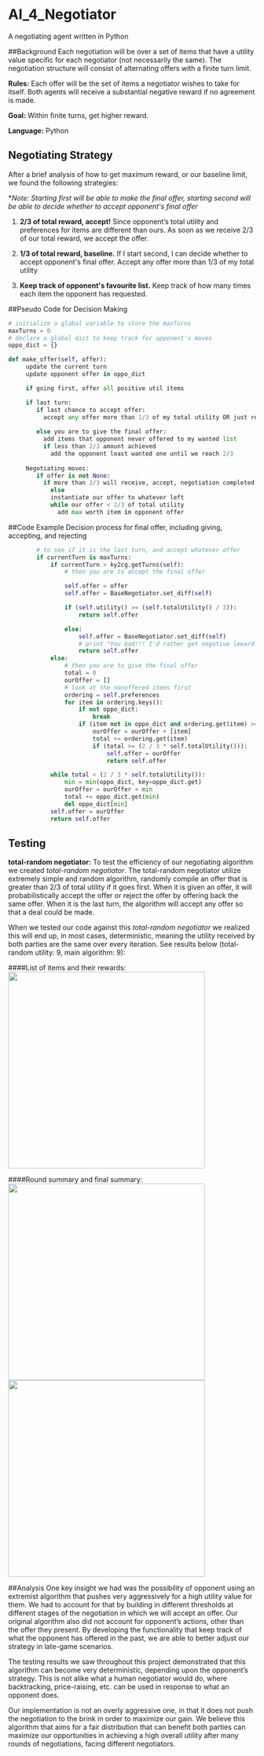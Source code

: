 # AI_4_Negotiator
A negotiating agent written in Python

##Background
Each negotiation will be over a set of items that have a utility value specific for each negotiator (not necessarily the same). The negotiation structure will consist of alternating offers with a finite turn limit.

**Rules:** Each offer will be the set of items a negotiator wishes to take for itself. Both agents will receive a substantial negative reward if no agreement is made.

**Goal:** Within finite turns, get higher reward. 

**Language:** Python

## Negotiating Strategy
After a brief analysis of how to get maximum reward, or our baseline limit, we found the following strategies:

**Note: Starting first will be able to make the final offer, starting second will be able to decide whether to accept opponent's final offer*

1. **2/3 of total reward, accept!** Since opponent’s total utility and preferences for items are different than ours. As soon as we receive 2/3 of our total reward, we accept the offer.

2. **1/3 of total reward, baseline.** If I start second, I can decide whether to accept opponent's final offer. Accept any offer more than 1/3 of my total utility

3. **Keep track of opponent's favourite list.** Keep track of how many times each item the opponent has requested.

##Pseudo Code for Decision Making
```Python
# initialize a global variable to store the maxTurns
maxTurns = 0
# declare a global dict to keep track for opponent's moves
oppo_dict = {}

def make_offer(self, offer):
     update the current turn
     update opponent offer in oppo_dict

     if going first, offer all positive util items

     if last turn:
        if last chance to accept offer:
          accept any offer more than 1/3 of my total utility OR just reject the offer and take penalty             
     
        else you are to give the final offer:
       	  add items that opponent never offered to my wanted list
       	  if less than 2/3 amount achieved
       	    add the opponent least wanted one until we reach 2/3
     
     Negotiating moves:
        if offer is not None:
      	  if more than 2/3 will receive, accept, negotiation completed!
      		else
       	  	instantiate our offer to whatever left
            while our offer < 2/3 of total utility
          	  add max worth item in opponent offer
```

##Code Example
Decision process for final offer, including giving, accepting, and rejecting

```Python
        # to see if it is the last turn, and accept whatever offer
        if currentTurn is maxTurns:
            if currentTurn > ky2cg.getTurns(self):
                # then you are to accept the final offer

                self.offer = offer
                self.offer = BaseNegotiator.set_diff(self)

                if (self.utility() >= (self.totalUtility() / 3)):
                    return self.offer

                else:
                    self.offer = BaseNegotiator.set_diff(self)
                    # print "You bad!!! I'd rather get negative leward!!!!"
                    return self.offer
            else:
                # then you are to give the final offer
                total = 0
                ourOffer = []
                # look at the nonoffered items first
                ordering = self.preferences
                for item in ordering.keys():
                    if not oppo_dict:
                        break
                    if (item not in oppo_dict and ordering.get(item) >= 0):
                        ourOffer = ourOffer + [item]
                        total += ordering.get(item)
                        if (total >= (2 / 3 * self.totalUtility())):
                            self.offer = ourOffer
                            return self.offer

            while total < (2 / 3 * self.totalUtility()):
                min = min(oppo_dict, key=oppo_dict.get)
                ourOffer = ourOffer + min
                total += oppo_dict.get(min)
                del oppo_dict[min]
            self.offer = ourOffer
            return self.offer
```

## Testing
**total-random negotiator:** To test the efficiency of our negotiating algorithm we created *total-random negotiator*. The total-random negotiator utilize extremely simple and random algorithm, randomly compile an offer that is greater than 2/3 of total utility if it goes first. When it is given an offer, it will probabilistically accept the offer or reject the offer by offering back the same offer. When it is the last turn, the algorithm will accept any offer so that a deal could be made. 

When we tested our code against this *total-random negotiator* we realized this will end up, in most cases, deterministic, meaning the utility received by both parties are the same over every iteration. See results below (total-random utility: 9, main algorithm: 9):

####List of items and their rewards:
<img src="https://raw.githubusercontent.com/ss2cp/AI_HW4/master/Results/items.png" width="400">

####Round summary and final summary:
<img src="https://raw.githubusercontent.com/ss2cp/AI_HW4/master/Results/roundSummary.png" width="400">
<img src="https://raw.githubusercontent.com/ss2cp/AI_HW4/master/Results/finalSummary.png" width="400">

##Analysis
One key insight we had was the possibility of opponent using an extremist algorithm that pushes very aggressively for a high utility value for them. We had to account for that by building in different thresholds at different stages of the negotiation in which we will accept an offer. Our original algorithm also did not account for opponent’s actions, other than the offer they present. By developing the functionality that keep track of what the opponent has offered in the past, we are able to better adjust our strategy in late-game scenarios.

The testing results we saw throughout this project demonstrated that this algorithm can become very deterministic, depending upon the opponent’s strategy. This is not alike what a human negotiator would do, where backtracking, price-raising, etc. can be used in response to what an opponent does.

Our implementation is not an overly aggressive one, in that it does not push the negotiation to the brink in order to maximize our gain. We believe this algorithm that aims for a fair distribution that can benefit both parties can maximize our opportunities in achieving a high overall utility after many rounds of negotiations, facing different negotiators.

